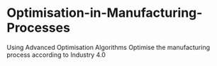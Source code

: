 # Optimisation-in-Manufacturing-Processes
Using Advanced Optimisation Algorithms Optimise the manufacturing process according to Industry 4.0
